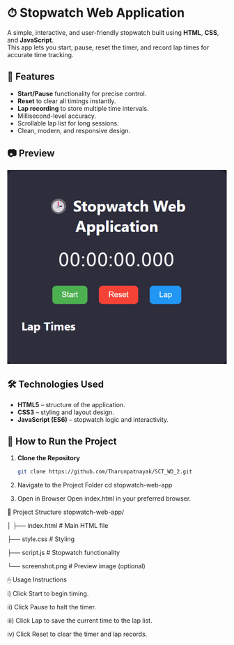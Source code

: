 # ⏱ Stopwatch Web Application

A simple, interactive, and user-friendly stopwatch built using **HTML**, **CSS**, and **JavaScript**.  
This app lets you start, pause, reset the timer, and record lap times for accurate time tracking.

## 📌 Features

- **Start/Pause** functionality for precise control.
- **Reset** to clear all timings instantly.
- **Lap recording** to store multiple time intervals.
- Millisecond-level accuracy.
- Scrollable lap list for long sessions.
- Clean, modern, and responsive design.

## 📷 Preview
![Stopwatch App Screenshot](screenshot.png)


## 🛠 Technologies Used
- **HTML5** – structure of the application.
- **CSS3** – styling and layout design.
- **JavaScript (ES6)** – stopwatch logic and interactivity.


## 🚀 How to Run the Project

1. **Clone the Repository**
   ```bash
   git clone https://github.com/Tharunpatnayak/SCT_WD_2.git

2. Navigate to the Project Folder
  cd stopwatch-web-app

3. Open in Browser
Open index.html in your preferred browser.

📂 Project Structure
stopwatch-web-app/

│
├── index.html   # Main HTML file

├── style.css    # Styling

├── script.js    # Stopwatch functionality

└── screenshot.png # Preview image (optional)


🖱 Usage Instructions

 i) Click Start to begin timing.

 ii) Click Pause to halt the timer.

 iii) Click Lap to save the current time to the lap list.

 iv) Click Reset to clear the timer and lap records.
